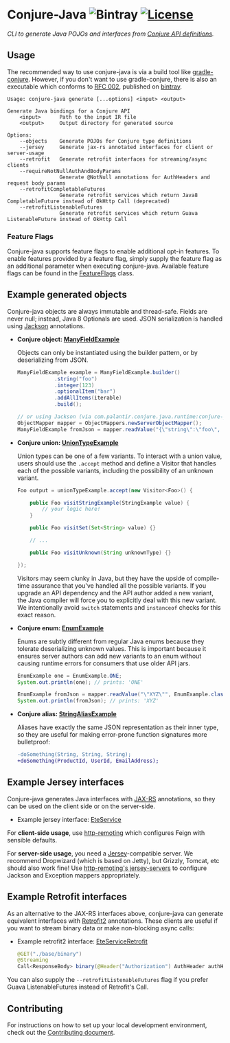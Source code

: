 # Conjure-Java ![Bintray](https://img.shields.io/bintray/v/palantir/releases/conjure-java.svg) [![License](https://img.shields.io/badge/License-Apache%202.0-lightgrey.svg)](https://opensource.org/licenses/Apache-2.0)




_CLI to generate Java POJOs and interfaces from [Conjure API definitions](https://github.com/palantir/conjure)._

## Usage

The recommended way to use conjure-java is via a build tool like [gradle-conjure](https://github.com/palantir/gradle-conjure). However, if you don't want to use gradle-conjure, there is also an executable which conforms to [RFC 002](https://github.com/palantir/conjure/blob/develop/rfc/002-contract-for-conjure-generators.md),  published on [bintray](https://bintray.com/palantir/releases/conjure-java).

    Usage: conjure-java generate [...options] <input> <output>

    Generate Java bindings for a Conjure API
        <input>      Path to the input IR file
        <output>     Output directory for generated source

    Options:
        --objects    Generate POJOs for Conjure type definitions
        --jersey     Generate jax-rs annotated interfaces for client or server-usage
        --retrofit   Generate retrofit interfaces for streaming/async clients
        --requireNotNullAuthAndBodyParams
                     Generate @NotNull annotations for AuthHeaders and request body params
        --retrofitCompletableFutures
                     Generate retrofit services which return Java8 CompletableFuture instead of OkHttp Call (deprecated)
        --retrofitListenableFutures
                     Generate retrofit services which return Guava ListenableFuture instead of OkHttp Call

### Feature Flags

Conjure-java supports feature flags to enable additional opt-in features. To enable features provided by a feature
flag, simply supply the feature flag as an additional parameter when executing conjure-java. Available feature flags
can be found in the [FeatureFlags](./conjure-java-core/src/main/java/com/palantir/conjure/java/FeatureFlags.java) class.

## Example generated objects

Conjure-java objects are always immutable and thread-safe.  Fields are never null; instead, Java 8 Optionals are used. JSON serialization is handled using [Jackson](https://github.com/FasterXML/jackson) annotations.

- **Conjure object: [ManyFieldExample](./conjure-java-core/src/integrationInput/java/com/palantir/product/ManyFieldExample.java)**

  Objects can only be instantiated using the builder pattern, or by deserializing from JSON.

    ```java
    ManyFieldExample example = ManyFieldExample.builder()
                .string("foo")
                .integer(123)
                .optionalItem("bar")
                .addAllItems(iterable)
                .build();

    // or using Jackson (via com.palantir.conjure.java.runtime:conjure-jackson-serialization)
    ObjectMapper mapper = ObjectMappers.newServerObjectMapper();
    ManyFieldExample fromJson = mapper.readValue("{\"string\":\"foo\", ...}", ManyFieldExample.class);
    ```

- **Conjure union: [UnionTypeExample](./conjure-java-core/src/integrationInput/java/com/palantir/product/UnionTypeExample.java)**

    Union types can be one of a few variants. To interact with a union value, users should use the `.accept` method and define a Visitor that handles each of the possible variants, including the possibility of an unknown variant.

    ```java
    Foo output = unionTypeExample.accept(new Visitor<Foo>() {

        public Foo visitStringExample(StringExample value) {
            // your logic here!
        }

        public Foo visitSet(Set<String> value) {}

        // ...

        public Foo visitUnknown(String unknownType) {}

    });
    ```

    Visitors may seem clunky in Java, but they have the upside of compile-time assurance that you've handled all the possible variants.  If you upgrade an API dependency and the API author added a new variant, the Java compiler will force you to explicitly deal with this new variant.  We intentionally avoid `switch` statements and `instanceof` checks for this exact reason.

- **Conjure enum: [EnumExample](./conjure-java-core/src/integrationInput/java/com/palantir/product/EnumExample.java)**

  Enums are subtly different from regular Java enums because they tolerate deserializing unknown values.  This is important because it ensures server authors can add new variants to an enum without causing runtime errors for consumers that use older API jars.

  ```java
  EnumExample one = EnumExample.ONE;
  System.out.println(one); // prints: 'ONE'

  EnumExample fromJson = mapper.readValue("\"XYZ\"", EnumExample.class);
  System.out.println(fromJson); // prints: 'XYZ'
  ```

- **Conjure alias: [StringAliasExample](./conjure-java-core/src/integrationInput/java/com/palantir/product/StringAliasExample.java)**

  Aliases have exactly the same JSON representation as their inner type, so they are useful for making error-prone function signatures more bulletproof:

  ```diff
  -doSomething(String, String, String);
  +doSomething(ProductId, UserId, EmailAddress);
  ```

## Example Jersey interfaces

Conjure-java generates Java interfaces with [JAX-RS](http://jax-rs-spec.java.net/) annotations, so they can be used on the client side or on the server-side.

- Example jersey interface: [EteService](./conjure-java-core/src/integrationInput/java/com/palantir/product/EteService.java)

For **client-side usage**, use [http-remoting](https://github.com/palantir/http-remoting#jaxrs-clients) which configures Feign with sensible defaults.

For **server-side usage**, you need a [Jersey](https://jersey.github.io/)-compatible server. We recommend Dropwizard (which is based on Jetty), but Grizzly, Tomcat, etc should also work fine!  Use [http-remoting's jersey-servers](https://github.com/palantir/http-remoting#jersey-servers) to configure Jackson and Exception mappers appropriately.


## Example Retrofit interfaces

As an alternative to the JAX-RS interfaces above, conjure-java can generate equivalent interfaces with [Retrofit2](http://square.github.io/retrofit/) annotations. These clients are useful if you want to stream binary data or make non-blocking async calls:

- Example retrofit2 interface: [EteServiceRetrofit](./conjure-java-core/src/integrationInput/java/com/palantir/product/EteServiceRetrofit.java)

    ```java
    @GET("./base/binary")
    @Streaming
    Call<ResponseBody> binary(@Header("Authorization") AuthHeader authHeader);
    ```

You can also supply the `--retrofitListenableFutures` flag if you prefer Guava ListenableFutures instead of Retrofit's Call.

## Contributing

For instructions on how to set up your local development environment, check out the [Contributing document](./CONTRIBUTING.md).
